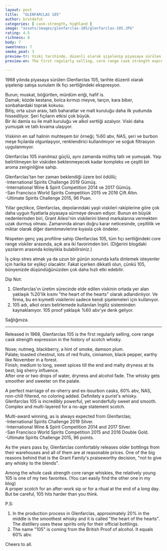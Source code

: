 ```yaml
---
layout: post
title:  "GLENFARCLAS 105"
author: brutdefut
categories: [ cask-strength, highland ]
image: "assets/images/glenfarclas-105/glenfarclas-105.JPG"
rating: 4.5
richness: 8
body: 7
sweetness: 7
smoke_peat: 3
preview-tr: Viski tarihinde, düzenli olarak şişelenip piyasaya sürülen ilk fıçı sertliğindeki ekspresyon.        
preview-en: The first regularly selling, core range cask strength expression in the history of scotch whisky.     
     
---
```


1968 yılında piyasaya sürülen Glenfarclas 105, tarihte düzenli olarak şişelenip satışa sunulam ilk fıçı sertliğindeki ekspresyon.  

Burun; muskat, böğürtlen, mürdüm eriği, hafif is.  
Damak; közde kestane, bolca kırmızı meyve, tarçın, kara biber, sonbahardaki toprak kokusu.  
Bitiş; orta uzun arası, tatlı baharatlar ve malt kuruluğu daha ilk yudumda hissediliyor. Şeri fıçıların etkisi çok büyük.  
Bir iki damla su ile malt kuruluğu ve alkol sertliği azalıyor. Viski daha yumuşak ve tatlı kıvama ulaşıyor.  

Viskinin en saf halinin muhteşem bir örneği; %60 abv, NAS, şeri ve burbon meşe fıçılarda olgunlaşıyor, renklendirici kullanılmıyor ve soğuk filtrasyon uygulanmıyor.  

Glenfarclas 105 inanılmaz güçlü, aynı zamanda müthiş tatlı ve yumuşak. Yaşı belirtilmeyen bir viskiden beklenmeyecek kadar kompleks ve çeşitli bir aroma zenginliğine sahip.   

Glenfarclas'tan her zaman beklendiği üzere bol ödüllü;  
-International Spirits Challenge 2019 Gümüş.    
-International Wine & Spirit Competition 2014 ve 2017 Gümüş.  
-San Francisco World Spirits Competition 2015 ve 2016 Çift Altın.  
-Ultimate Spirits Challenge 2015, 96 Puan.  

Yıllar geçtikce, Glenfarclas, depolarındaki yaşlı viskileri rakiplerine göre çok daha uygun fiyatlarla piyasaya sürmeye devam ediyor. Bunun en büyük nedenlerinden biri, Grant Ailesi'nin viskilerini blend markalarına vermekten uzak durmuş olması. Zamanında alınan doğru karar neticesinde, çeşitlilik ve miktar olarak diğer damıtımevlerine kıyasla çok öndeler.  

Nispeten genç yaş profiline sahip Glenfarclas 105, tüm fıçı sertliğindeki core range viskiler arasında, açık ara iki favorimden biri. (Diğerini blogdaki yazılarım arasında kolaylıkla bulabilirsiniz.)  

İş çıkışı stres atmak ya da uzun bir günün sonunda kafa dinlemek isteyenler için harika bir eşlikçi olacaktır. Fakat içerken dikkatli olun, çünkü 105, bünyenizde düşündüğünüzden çok daha hızlı etki edebilir.  

Dip Not:  
1) Glenfarclas'ın üretim sürecinde elde edilen viskinin ortada yer alan yaklaşık %20'lik kısmı "the heart of the hearts" olarak adlandırılıyor. Ve firma, bu en kıymetli viskilerini sadece kendi şişelemeleri için kullanıyor.   
2) 105 adı, alkol oranı belirlemede kullanılan İngiliz sisteminden kaynaklanıyor. 105 proof yaklaşık %60 abv'ye denk geliyor.   

Sağlığınıza.   

   
-----------------------------------------------

<p id="english"></p>

Released in 1968, Glenfarclas 105 is the first regularly selling, core range cask strength expression in the history of scotch whisky.  

Nose; nutmeg, blackberry, a hint of smoke, damson plum.  
Palate; toasted chestnut, lots of red fruits, cinnamon, black pepper, earthy like November in a forest.  
Finish; medium to long, sweet spices till the end and malty dryness at its best; big sherry influence.   
After one or two drops of water, dryness and alcohol fade. The whisky gets smoother and sweeter on the palate.   

A perfect marriage of ex-sherry and ex-bourbon casks, 60% abv, NAS, non-chill filtered, no coloring added. Definitely a purist's whisky.   
Glenfarclas 105 is incredibly powerful, yet wonderfully sweet and smooth. Complex and multi-layered for a no-age statement scotch.   

Multi-award winning, as is always expected from Glenfarclas;  
-International Spirits Challenge 2019 Silver.    
-International Wine & Spirit Competition 2014 and 2017 Silver.  
-San Francisco World Spirits Competition 2015 and 2016 Double Gold.  
-Ultimate Spirits Challenge 2015, 96 points.   

As the years pass by, Glenfarclas comfortably releases older bottlings from their warehouses and all of them are at reasonable prices. One of the big reasons behind that is the Grant Family's praiseworthy decision, "not to give any whisky to the blends".  

Among the whole cask strength core range whiskies, the relatively young 105 is one of my two favorites. (You can easily find the other one in my blog)   
A proper scotch for an after-work sip or for a ritual at the end of a long day. But be careful, 105 hits harder than you think.  

P.S:  
1) In the production process in Glenfarclas, approximately 20% in the middle is the smoothest whisky and it is called "the heart of the hearts". The distillery uses these spirits only for their official bottlings.  
2) The name "105" is coming from the British Proof of alcohol. It equals 60% abv.  

Cheers to all.    
